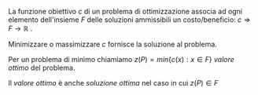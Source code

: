 La funzione obiettivo $c$ di un problema di ottimizzazione associa ad ogni elemento dell'insieme $F$ delle soluzioni ammissibili un costo/beneficio:
$c\Rightarrow F \rightarrow \mathbb{R}$ .

Minimizzare o massimizzare $c$ fornisce la soluzione al problema.

Per un problema di minimo chiamiamo
$z(P)=min\{c(x):x \in F\}$
*valore ottimo* del problema.

Il *valore ottimo* è anche *soluzione ottima* nel caso in cui $z(P) \in F$